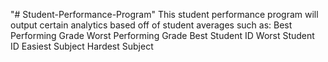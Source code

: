 "# Student-Performance-Program" 
This student performance program will output certain analytics based off of student averages such as:
   Best Performing Grade
   Worst Performing Grade
   Best Student ID
   Worst Student ID
   Easiest Subject
   Hardest Subject
   
   
